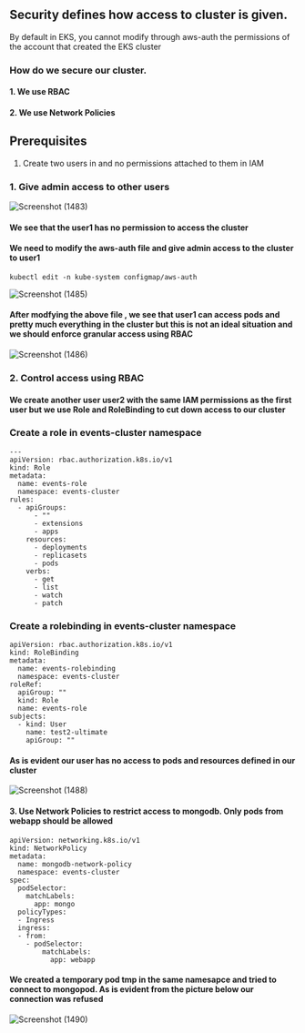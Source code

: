 ## Security defines how access to cluster is given. 
By default in EKS, you cannot modify through aws-auth the permissions of the account that created the EKS cluster

### How do we secure our cluster. 
#### 1. We use RBAC
#### 2. We use Network Policies

## Prerequisites
1. Create two users in and no permissions attached to them in IAM

### 1. Give admin access to other users
![Screenshot (1483)](https://github.com/satya19977/Event-Management-System-Using-Kubernetes/assets/108000447/f9f1f94c-04a9-473a-9c69-fb871f516296)

#### We see that the user1 has no permission to access the cluster 

#### We need to modify the aws-auth file and give admin access to the cluster to user1
```
kubectl edit -n kube-system configmap/aws-auth
```

![Screenshot (1485)](https://github.com/satya19977/Event-Management-System-Using-Kubernetes/assets/108000447/f4776ba4-99fb-4704-bd5d-0eed31654828)

#### After modfying the above file , we see that user1 can access pods and pretty much everything in the cluster but this is not an ideal situation and we should enforce granular access using RBAC

![Screenshot (1486)](https://github.com/satya19977/Event-Management-System-Using-Kubernetes/assets/108000447/624a86ae-81cd-4072-a496-7692d10a0610)

### 2. Control access using RBAC

#### We create another user user2 with the same IAM permissions as the first user but we use Role and RoleBinding to cut down access to our cluster

### Create a role in events-cluster namespace
```
---
apiVersion: rbac.authorization.k8s.io/v1
kind: Role
metadata:
  name: events-role
  namespace: events-cluster
rules:
  - apiGroups:
      - ""
      - extensions
      - apps
    resources:
      - deployments
      - replicasets
      - pods
    verbs:
      - get
      - list
      - watch
      - patch  
```
### Create a rolebinding in events-cluster namespace

```
apiVersion: rbac.authorization.k8s.io/v1
kind: RoleBinding
metadata:
  name: events-rolebinding
  namespace: events-cluster
roleRef:
  apiGroup: ""
  kind: Role
  name: events-role
subjects:
  - kind: User
    name: test2-ultimate
    apiGroup: ""
```
#### As is evident our user has no access to pods and resources defined in our cluster

![Screenshot (1488)](https://github.com/satya19977/Event-Management-System-Using-Kubernetes/assets/108000447/ee126ee1-90f4-45c1-9729-32436406ab0f)

#### 3. Use Network Policies to restrict access to mongodb. Only pods from webapp should be allowed
```
apiVersion: networking.k8s.io/v1
kind: NetworkPolicy
metadata:
  name: mongodb-network-policy
  namespace: events-cluster
spec:
  podSelector:
    matchLabels:
      app: mongo
  policyTypes:
  - Ingress
  ingress:
  - from:
    - podSelector:
        matchLabels:
          app: webapp
```

#### We created a temporary pod tmp in the same namesapce and tried to connect to mongopod. As is evident from the picture below our connection was refused

![Screenshot (1490)](https://github.com/satya19977/Event-Management-System-Using-Kubernetes/assets/108000447/6ee03d6d-6249-40e4-9c2c-a847cbda18c3)


